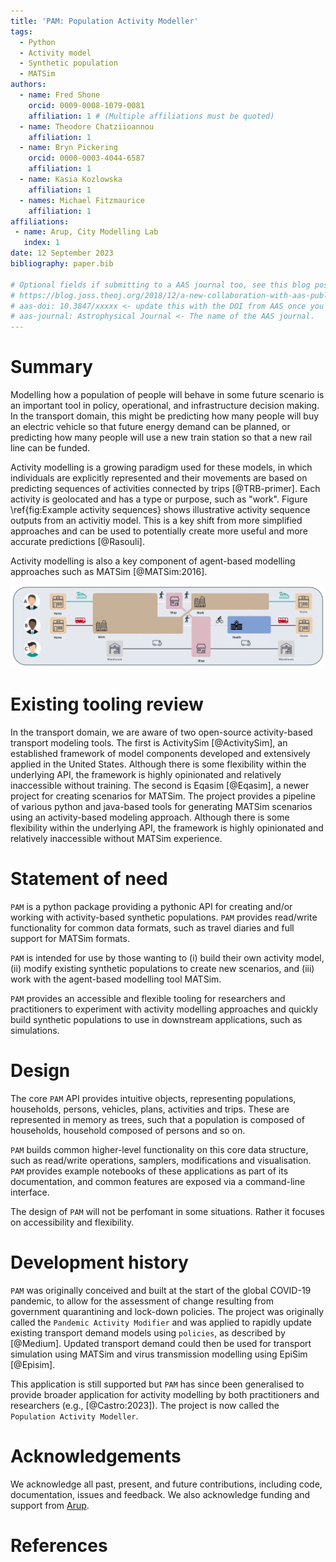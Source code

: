 ```yaml
---
title: 'PAM: Population Activity Modeller'
tags:
  - Python
  - Activity model
  - Synthetic population
  - MATSim
authors:
  - name: Fred Shone
    orcid: 0009-0008-1079-0081
    affiliation: 1 # (Multiple affiliations must be quoted)
  - name: Theodore Chatziioannou
    affiliation: 1
  - name: Bryn Pickering
    orcid: 0000-0003-4044-6587
    affiliation: 1
  - name: Kasia Kozlowska
    affiliation: 1
  - names: Michael Fitzmaurice
    affiliation: 1
affiliations:
 - name: Arup, City Modelling Lab
   index: 1
date: 12 September 2023
bibliography: paper.bib

# Optional fields if submitting to a AAS journal too, see this blog post:
# https://blog.joss.theoj.org/2018/12/a-new-collaboration-with-aas-publishing
# aas-doi: 10.3847/xxxxx <- update this with the DOI from AAS once you know it.
# aas-journal: Astrophysical Journal <- The name of the AAS journal.
---
```


# Summary

Modelling how a population of people will behave in some future scenario is an important tool in policy, operational, and infrastructure decision making.
In the transport domain, this might be predicting how many people will buy an electric vehicle so that future energy demand can be planned, or predicting how many people will use a new train station so that a new rail line can be funded.

Activity modelling is a growing paradigm used for these models, in which individuals are explicitly represented and their movements are based on predicting sequences of activities connected by trips [@TRB-primer].
Each activity is geolocated and has a type or purpose, such as "work". Figure \ref{fig:Example activity sequences} shows illustrative activity sequence outputs from an activitiy model.
This is a key shift from more simplified approaches and can be used to potentially create more useful and more accurate predictions [@Rasouli].

Activity modelling is also a key component of agent-based modelling approaches such as MATSim [@MATSim:2016].

![Example activity sequences for persons A, B and C. Connected coloured blocks represent activities that take place at specific locations. Note, for example, that persons A and B share the same workplace. Connecting lines represent travel between these locations.\label{fig:Example activity sequences}](../example-activity-plans.png)

# Existing tooling review

In the transport domain, we are aware of two open-source activity-based transport modeling tools. The first is ActivitySim [@ActivitySim], an established framework of model components developed and extensively applied in the United States. Although there is some flexibility within the underlying API, the framework is highly opinionated and relatively inaccessible without training. The second is Eqasim [@Eqasim], a newer project for creating scenarios for MATSim. The project provides a pipeline of various python and java-based tools for generating MATSim scenarios using an activity-based modeling approach. Although there is some flexibility within the underlying API, the framework is highly opinionated and relatively inaccessible without MATSim experience. 

# Statement of need

`PAM` is a python package providing a pythonic API for creating and/or working with activity-based synthetic populations. `PAM` provides read/write functionality for common data formats, such as travel diaries and full support for MATSim formats.

`PAM` is intended for use by those wanting to (i) build their own activity model, (ii) modify existing synthetic populations to create new scenarios, and (iii) work with the agent-based modelling tool MATSim.

`PAM` provides an accessible and flexible tooling for researchers and practitioners to experiment with activity modelling approaches and quickly build synthetic populations to use in downstream applications, such as simulations.

# Design

The core `PAM` API provides intuitive objects, representing populations, households, persons, vehicles, plans, activities and trips. These are represented in memory as trees, such that a population is composed of households, household composed of persons and so on.

`PAM` builds common higher-level functionality on this core data structure, such as read/write operations, samplers, modifications and visualisation. `PAM` provides example notebooks of these applications as part of its documentation, and common features are exposed via a command-line interface.

The design of `PAM` will not be perfomant in some situations. Rather it focuses on accessibility and flexibility.

# Development history

`PAM` was originally conceived and built at the start of the global COVID-19 pandemic, to allow for the assessment of change resulting from government quarantining and lock-down policies.
The project was originally called the `Pandemic Activity Modifier` and was applied to rapidly update existing transport demand models using `policies`, as described by [@Medium].
Updated transport demand could then be used for transport simulation using MATSim and virus transmission modelling using EpiSim [@Episim].

This application is still supported but `PAM` has since been generalised to provide broader application for activity modelling by both practitioners and researchers (e.g., [@Castro:2023]).
The project is now called the `Population Activity Modeller`.

# Acknowledgements

We acknowledge all past, present, and future contributions, including code, documentation, issues and feedback.
We also acknowledge funding and support from [Arup](https://www.arup.com/).

# References